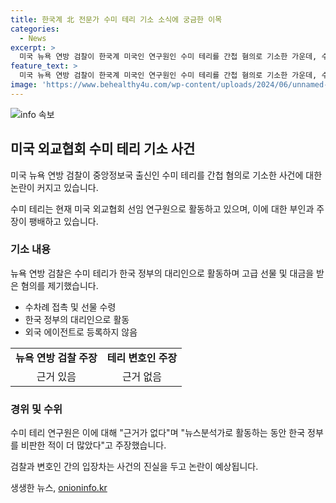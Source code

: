 ```yaml
---
title: 한국계 北 전문가 수미 테리 기소 소식에 궁금한 이목
categories:
  - News
excerpt: >
  미국 뉴욕 연방 검찰이 한국계 미국인 연구원인 수미 테리를 간첩 혐의로 기소한 가운데, 수미 테리 측은 근거 없는 주장이라고 반박했다. 검찰은 수미 테리가 한국 정부로부터 금품과 혜택을 받고 한국의 정책을 옹호하는 활동을 했다고 주장했지만, 수미 테리 측은 이에 대해 반박했으며, 테리가 뉴스분석가로 활동하면서 한국 정부를 비판한 적이 더 많다고 설명했다. 수미 테리는 또한 10년 이상 기밀자료를 다루지 않았다고 강조하며 진실이 드러났을 때 검찰이 실수를 저질렀다는 것이 명백해질 것이라고 밝혔다.
feature_text: >
  미국 뉴욕 연방 검찰이 한국계 미국인 연구원인 수미 테리를 간첩 혐의로 기소한 가운데, 수미 테리 측은 근거 없는 주장이라고 반박했다. 검찰은 수미 테리가 한국 정부로부터 금품과 혜택을 받고 한국의 정책을 옹호하는 활동을 했다고 주장했지만, 수미 테리 측은 이에 대해 반박했으며, 테리가 뉴스분석가로 활동하면서 한국 정부를 비판한 적이 더 많다고 설명했다. 수미 테리는 또한 10년 이상 기밀자료를 다루지 않았다고 강조하며 진실이 드러났을 때 검찰이 실수를 저질렀다는 것이 명백해질 것이라고 밝혔다.
image: 'https://www.behealthy4u.com/wp-content/uploads/2024/06/unnamed-file.png'
---
```


<p><img src="https://www.behealthy4u.com/wp-content/uploads/2024/06/unnamed-file.png" alt="info 속보" /></p>

<h2 data-ke-size="size26">미국 외교협회 수미 테리 기소 사건</h2>

<p>미국 뉴욕 연방 검찰이 중앙정보국 출신인 수미 테리를 간첩 혐의로 기소한 사건에 대한 논란이 커지고 있습니다.</p>

<p data-ke-size="size16">수미 테리는 현재 미국 외교협회 선임 연구원으로 활동하고 있으며, 이에 대한 부인과 주장이 팽배하고 있습니다.</p>

<h3>기소 내용</h3>

<p>뉴욕 연방 검찰은 수미 테리가 한국 정부의 대리인으로 활동하며 고급 선물 및 대금을 받은 혐의를 제기했습니다.</p>

<ul>
  <li>수차례 접촉 및 선물 수령</li>
  <li>한국 정부의 대리인으로 활동</li>
  <li>외국 에이전트로 등록하지 않음</li>
</ul>

<table>
<tbody>
<tr>
<td style="text-align: center; height: 17px;"><b>뉴욕 연방 검찰 주장</b></td>
<td style="text-align: center; height: 17px;"><b>테리 변호인 주장</b></td>
</tr>
<tr>
<td style="text-align: center; height: 17px;">근거 있음</td>
<td style="text-align: center; height: 17px;">근거 없음</td>
</tr>
</tbody>
</table>

<h3>경위 및 수위</h3>

<p>수미 테리 연구원은 이에 대해 "근거가 없다"며 "뉴스분석가로 활동하는 동안 한국 정부를 비판한 적이 더 많았다"고 주장했습니다.</p>

<p data-ke-size="size16">검찰과 변호인 간의 입장차는 사건의 진실을 두고 논란이 예상됩니다. </p>
생생한 뉴스, <a href="https://onioninfo.kr" rel="dofollow">onioninfo.kr</a>


